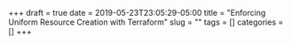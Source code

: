 +++ 
draft = true
date = 2019-05-23T23:05:29-05:00
title = "Enforcing Uniform Resource Creation with Terraform"
slug = "" 
tags = []
categories = []
+++
